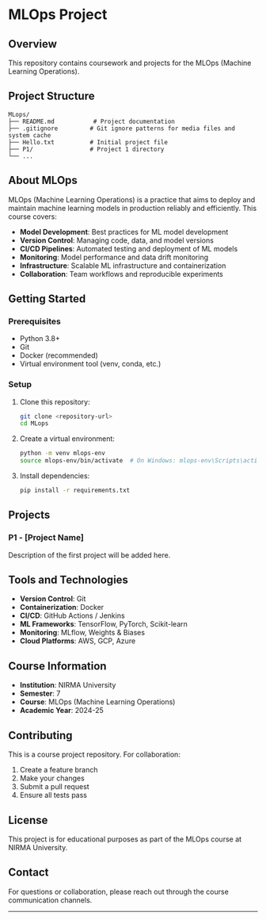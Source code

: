 # MLOps Project

## Overview
This repository contains coursework and projects for the MLOps (Machine Learning Operations).

## Project Structure
```
MLops/
├── README.md           # Project documentation
├── .gitignore         # Git ignore patterns for media files and system cache
├── Hello.txt          # Initial project file
├── P1/                # Project 1 directory
└── ...
```

## About MLOps
MLOps (Machine Learning Operations) is a practice that aims to deploy and maintain machine learning models in production reliably and efficiently. This course covers:

- **Model Development**: Best practices for ML model development
- **Version Control**: Managing code, data, and model versions
- **CI/CD Pipelines**: Automated testing and deployment of ML models
- **Monitoring**: Model performance and data drift monitoring
- **Infrastructure**: Scalable ML infrastructure and containerization
- **Collaboration**: Team workflows and reproducible experiments

## Getting Started

### Prerequisites
- Python 3.8+
- Git
- Docker (recommended)
- Virtual environment tool (venv, conda, etc.)

### Setup
1. Clone this repository:
   ```bash
   git clone <repository-url>
   cd MLops
   ```

2. Create a virtual environment:
   ```bash
   python -m venv mlops-env
   source mlops-env/bin/activate  # On Windows: mlops-env\Scripts\activate
   ```

3. Install dependencies:
   ```bash
   pip install -r requirements.txt
   ```

## Projects

### P1 - [Project Name]
Description of the first project will be added here.

## Tools and Technologies
- **Version Control**: Git
- **Containerization**: Docker
- **CI/CD**: GitHub Actions / Jenkins
- **ML Frameworks**: TensorFlow, PyTorch, Scikit-learn
- **Monitoring**: MLflow, Weights & Biases
- **Cloud Platforms**: AWS, GCP, Azure

## Course Information
- **Institution**: NIRMA University
- **Semester**: 7
- **Course**: MLOps (Machine Learning Operations)
- **Academic Year**: 2024-25

## Contributing
This is a course project repository. For collaboration:
1. Create a feature branch
2. Make your changes
3. Submit a pull request
4. Ensure all tests pass

## License
This project is for educational purposes as part of the MLOps course at NIRMA University.

## Contact
For questions or collaboration, please reach out through the course communication channels.

---
